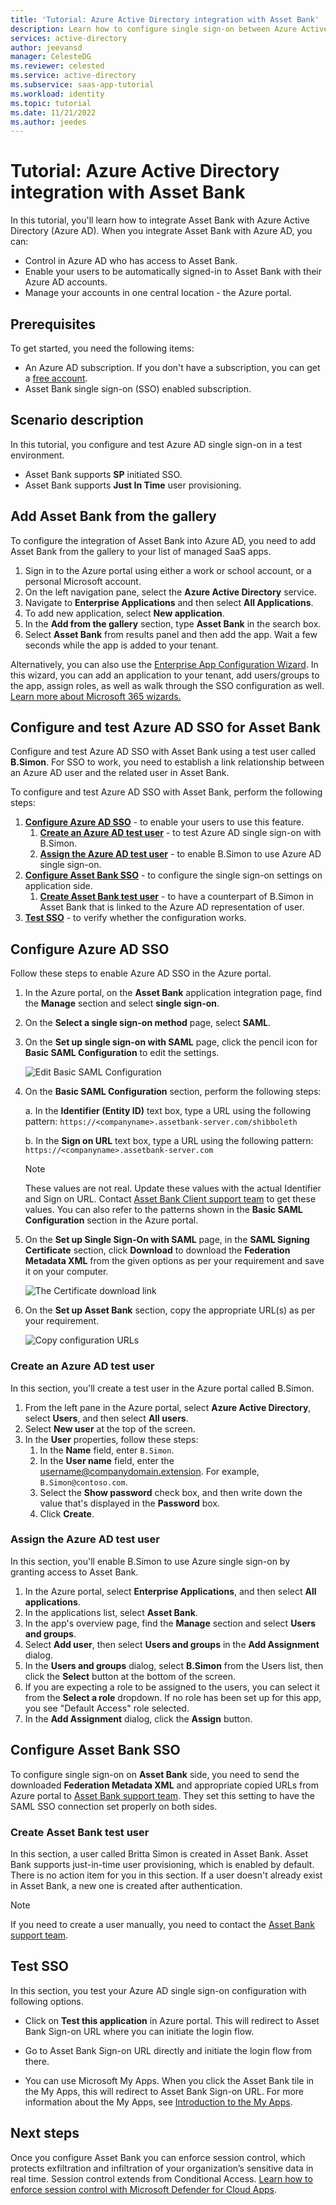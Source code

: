 ```yaml
---
title: 'Tutorial: Azure Active Directory integration with Asset Bank'
description: Learn how to configure single sign-on between Azure Active Directory and Asset Bank.
services: active-directory
author: jeevansd
manager: CelesteDG
ms.reviewer: celested
ms.service: active-directory
ms.subservice: saas-app-tutorial
ms.workload: identity
ms.topic: tutorial
ms.date: 11/21/2022
ms.author: jeedes
---
```

# Tutorial: Azure Active Directory integration with Asset Bank

In this tutorial, you'll learn how to integrate Asset Bank with Azure Active Directory (Azure AD). When you integrate Asset Bank with Azure AD, you can:

* Control in Azure AD who has access to Asset Bank.
* Enable your users to be automatically signed-in to Asset Bank with their Azure AD accounts.
* Manage your accounts in one central location - the Azure portal.

## Prerequisites

To get started, you need the following items:

* An Azure AD subscription. If you don't have a subscription, you can get a [free account](https://azure.microsoft.com/free/).
* Asset Bank single sign-on (SSO) enabled subscription.

## Scenario description

In this tutorial, you configure and test Azure AD single sign-on in a test environment.

* Asset Bank supports **SP** initiated SSO.
* Asset Bank supports **Just In Time** user provisioning.

## Add Asset Bank from the gallery

To configure the integration of Asset Bank into Azure AD, you need to add Asset Bank from the gallery to your list of managed SaaS apps.

1. Sign in to the Azure portal using either a work or school account, or a personal Microsoft account.
1. On the left navigation pane, select the **Azure Active Directory** service.
1. Navigate to **Enterprise Applications** and then select **All Applications**.
1. To add new application, select **New application**.
1. In the **Add from the gallery** section, type **Asset Bank** in the search box.
1. Select **Asset Bank** from results panel and then add the app. Wait a few seconds while the app is added to your tenant.

 Alternatively, you can also use the [Enterprise App Configuration Wizard](https://portal.office.com/AdminPortal/home?Q=Docs#/azureadappintegration). In this wizard, you can add an application to your tenant, add users/groups to the app, assign roles, as well as walk through the SSO configuration as well. [Learn more about Microsoft 365 wizards.](/microsoft-365/admin/misc/azure-ad-setup-guides)

## Configure and test Azure AD SSO for Asset Bank

Configure and test Azure AD SSO with Asset Bank using a test user called **B.Simon**. For SSO to work, you need to establish a link relationship between an Azure AD user and the related user in Asset Bank.

To configure and test Azure AD SSO with Asset Bank, perform the following steps:

1. **[Configure Azure AD SSO](#configure-azure-ad-sso)** - to enable your users to use this feature.
    1. **[Create an Azure AD test user](#create-an-azure-ad-test-user)** - to test Azure AD single sign-on with B.Simon.
    1. **[Assign the Azure AD test user](#assign-the-azure-ad-test-user)** - to enable B.Simon to use Azure AD single sign-on.
1. **[Configure Asset Bank SSO](#configure-asset-bank-sso)** - to configure the single sign-on settings on application side.
    1. **[Create Asset Bank test user](#create-asset-bank-test-user)** - to have a counterpart of B.Simon in Asset Bank that is linked to the Azure AD representation of user.
1. **[Test SSO](#test-sso)** - to verify whether the configuration works.

## Configure Azure AD SSO

Follow these steps to enable Azure AD SSO in the Azure portal.

1. In the Azure portal, on the **Asset Bank** application integration page, find the **Manage** section and select **single sign-on**.
1. On the **Select a single sign-on method** page, select **SAML**.
1. On the **Set up single sign-on with SAML** page, click the pencil icon for **Basic SAML Configuration** to edit the settings.

   ![Edit Basic SAML Configuration](common/edit-urls.png)

4. On the **Basic SAML Configuration** section, perform the following steps:

    a. In the **Identifier (Entity ID)** text box, type a URL using the following pattern:
    `https://<companyname>.assetbank-server.com/shibboleth`

    b. In the **Sign on URL** text box, type a URL using the following pattern:
    `https://<companyname>.assetbank-server.com`

    > [!NOTE]
    > These values are not real. Update these values with the actual Identifier and Sign on URL. Contact [Asset Bank Client support team](mailto:support@assetbank.co.uk) to get these values. You can also refer to the patterns shown in the **Basic SAML Configuration** section in the Azure portal.

5. On the **Set up Single Sign-On with SAML** page, in the **SAML Signing Certificate** section, click **Download** to download the **Federation Metadata XML** from the given options as per your requirement and save it on your computer.

    ![The Certificate download link](common/metadataxml.png)

6. On the **Set up Asset Bank** section, copy the appropriate URL(s) as per your requirement.

    ![Copy configuration URLs](common/copy-configuration-urls.png)

### Create an Azure AD test user 

In this section, you'll create a test user in the Azure portal called B.Simon.

1. From the left pane in the Azure portal, select **Azure Active Directory**, select **Users**, and then select **All users**.
1. Select **New user** at the top of the screen.
1. In the **User** properties, follow these steps:
   1. In the **Name** field, enter `B.Simon`.  
   1. In the **User name** field, enter the username@companydomain.extension. For example, `B.Simon@contoso.com`.
   1. Select the **Show password** check box, and then write down the value that's displayed in the **Password** box.
   1. Click **Create**.

### Assign the Azure AD test user

In this section, you'll enable B.Simon to use Azure single sign-on by granting access to Asset Bank.

1. In the Azure portal, select **Enterprise Applications**, and then select **All applications**.
1. In the applications list, select **Asset Bank**.
1. In the app's overview page, find the **Manage** section and select **Users and groups**.
1. Select **Add user**, then select **Users and groups** in the **Add Assignment** dialog.
1. In the **Users and groups** dialog, select **B.Simon** from the Users list, then click the **Select** button at the bottom of the screen.
1. If you are expecting a role to be assigned to the users, you can select it from the **Select a role** dropdown. If no role has been set up for this app, you see "Default Access" role selected.
1. In the **Add Assignment** dialog, click the **Assign** button.

## Configure Asset Bank SSO

To configure single sign-on on **Asset Bank** side, you need to send the downloaded **Federation Metadata XML** and appropriate copied URLs from Azure portal to [Asset Bank support team](mailto:support@assetbank.co.uk). They set this setting to have the SAML SSO connection set properly on both sides.

### Create Asset Bank test user

In this section, a user called Britta Simon is created in Asset Bank. Asset Bank supports just-in-time user provisioning, which is enabled by default. There is no action item for you in this section. If a user doesn't already exist in Asset Bank, a new one is created after authentication.

> [!NOTE]
> If you need to create a user manually, you need to contact the [Asset Bank support team](mailto:support@assetbank.co.uk).

## Test SSO

In this section, you test your Azure AD single sign-on configuration with following options. 

* Click on **Test this application** in Azure portal. This will redirect to Asset Bank Sign-on URL where you can initiate the login flow. 

* Go to Asset Bank Sign-on URL directly and initiate the login flow from there.

* You can use Microsoft My Apps. When you click the Asset Bank tile in the My Apps, this will redirect to Asset Bank Sign-on URL. For more information about the My Apps, see [Introduction to the My Apps](https://support.microsoft.com/account-billing/sign-in-and-start-apps-from-the-my-apps-portal-2f3b1bae-0e5a-4a86-a33e-876fbd2a4510).

## Next steps

Once you configure Asset Bank you can enforce session control, which protects exfiltration and infiltration of your organization’s sensitive data in real time. Session control extends from Conditional Access. [Learn how to enforce session control with Microsoft Defender for Cloud Apps](/cloud-app-security/proxy-deployment-aad).
